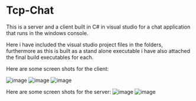 # Tcp-Chat
This is a server and a client built in C# in visual studio for a chat application that runs in the windows console.

Here i have included the visual studio project files in the folders, furthermore as this is built as a stand alone executable i have also attached the final build executables for each.

Here are some screen shots for the client:

![image](https://github.com/Mors1A4/Tcp-Chat/assets/92935201/c53a1457-0bc6-4bdd-a8ef-95c96788e6a3)
![image](https://github.com/Mors1A4/Tcp-Chat/assets/92935201/96dbec34-dd00-4b4a-a965-199519b5b998)
![image](https://github.com/Mors1A4/Tcp-Chat/assets/92935201/e766b2cc-14e9-4ad3-b975-a5e40ce3da01)



Here are some screen shots for the server:
![image](https://github.com/Mors1A4/Tcp-Chat/assets/92935201/c9196984-ef80-4fee-9fc6-bd19457d39d7)
![image](https://github.com/Mors1A4/Tcp-Chat/assets/92935201/b864d333-6897-4e69-b690-89b601bb8623)
